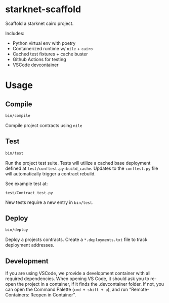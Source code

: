 # starknet-scaffold

Scaffold a starknet cairo project.

Includes:
- Python virtual env with poetry
- Containerized runtime w/ `nile` + `cairo`
- Cached test fixtures + cache buster
- Github Actions for testing
- VSCode devcontainer

# Usage

## Compile

```sh
bin/compile
```

Compile project contracts using `nile`

## Test 

```sh
bin/test
```

Run the project test suite. Tests will utilize a cached base deployment defined at `test/conftest.py:build_cache`. Updates to the `conftest.py` file will automatically trigger a contract rebuild.

See example test at:

`test/Contract_test.py`

New tests require a new entry in `bin/test`.

## Deploy

```sh
bin/deploy
```

Deploy a projects contracts. Create a `*.deployments.txt` file to track deployment addresses.

## Development

If you are using VSCode, we provide a development container with all required dependencies.
When opening VS Code, it should ask you to re-open the project in a container, if it finds
the .devcontainer folder. If not, you can open the Command Palette (`cmd + shift + p`),
and run “Remote-Containers: Reopen in Container”.